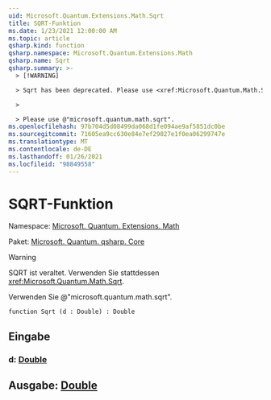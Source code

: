 ```yaml
---
uid: Microsoft.Quantum.Extensions.Math.Sqrt
title: SQRT-Funktion
ms.date: 1/23/2021 12:00:00 AM
ms.topic: article
qsharp.kind: function
qsharp.namespace: Microsoft.Quantum.Extensions.Math
qsharp.name: Sqrt
qsharp.summary: >-
  > [!WARNING]

  > Sqrt has been deprecated. Please use <xref:Microsoft.Quantum.Math.Sqrt> instead.

  >

  > Please use @"microsoft.quantum.math.sqrt".
ms.openlocfilehash: 97b704d5d08499da068d1fe094ae9af5851dc0be
ms.sourcegitcommit: 71605ea9cc630e84e7ef29027e1f0ea06299747e
ms.translationtype: MT
ms.contentlocale: de-DE
ms.lasthandoff: 01/26/2021
ms.locfileid: "98849558"
---
```

# <a name="sqrt-function"></a>SQRT-Funktion

Namespace: [Microsoft. Quantum. Extensions. Math](xref:Microsoft.Quantum.Extensions.Math)

Paket: [Microsoft. Quantum. qsharp. Core](https://nuget.org/packages/Microsoft.Quantum.QSharp.Core)


> [!WARNING]
> SQRT ist veraltet. Verwenden Sie stattdessen <xref:Microsoft.Quantum.Math.Sqrt>.
>
> Verwenden Sie @"microsoft.quantum.math.sqrt".



```qsharp
function Sqrt (d : Double) : Double
```


## <a name="input"></a>Eingabe

### <a name="d--double"></a>d: [Double](xref:microsoft.quantum.lang-ref.double)





## <a name="output--double"></a>Ausgabe: [Double](xref:microsoft.quantum.lang-ref.double)

